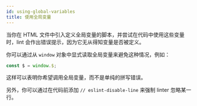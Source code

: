 ```yaml
---
id: using-global-variables
title: 使用全局变量
---
```


当你在 HTML 文件中引入定义全局变量的脚本，并尝试在代码中使用这些变量时，lint 会作出错误提示，因为它无从得知变量是否被定义。

你可以通过从 `window` 对象中显式读取全局变量来避免这种情况，例如：

```js
const $ = window.$;
```

这样可以表明你希望调用全局变量，而不是单纯的拼写错误。

另外，你可以通过在代码前添加 `// eslint-disable-line` 来强制 linter 忽略某一行。
